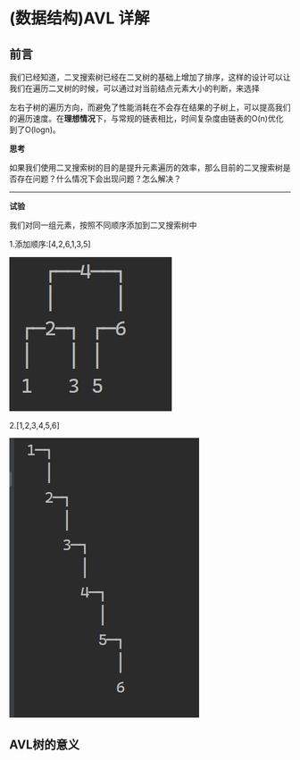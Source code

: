 # (数据结构)AVL 详解



## 前言

​		我们已经知道，二叉搜索树已经在二叉树的基础上增加了排序，这样的设计可以让我们在遍历二叉树的时候，可以通过对当前结点元素大小的判断，来选择

左右子树的遍历方向，而避免了性能消耗在不会存在结果的子树上，可以提高我们的遍历速度。在**理想情况**下，与常规的链表相比，时间复杂度由链表的O(n)优化到了O(logn)。



**思考**

如果我们使用二叉搜索树的目的是提升元素遍历的效率，那么目前的二叉搜索树是否存在问题？什么情况下会出现问题？怎么解决？

------

**试验**

我们对同一组元素，按照不同顺序添加到二叉搜索树中

1.添加顺序:[4,2,6,1,3,5]

![image-20241122112457162](image/image-20241122112457162.png)

2.[1,2,3,4,5,6]

![image-20241122112610917](image\image-20241122112610917.png)





## AVL树的意义



